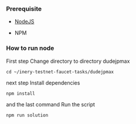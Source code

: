 ### Prerequisite

- [NodeJS](https://nodejs.org/en/)

- NPM



### How to run node

First step Change directory to directory dudejpmax

```shell
cd ~/inery-testnet-faucet-tasks/dudejpmax
```

next step
Install dependencies

```shell
npm install
```


and the last command
Run the script

```
npm run solution
```
